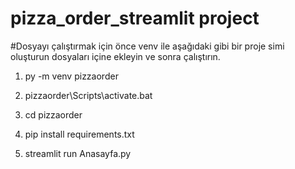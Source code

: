 # pizza_order_streamlit project

#Dosyayı çalıştırmak için  önce  venv ile aşağıdaki gibi bir proje simi oluşturun dosyaları içine ekleyin ve sonra çalıştırın.

1) py -m venv pizzaorder

2) pizzaorder\Scripts\activate.bat

3) cd pizzaorder
 
5) pip install requirements.txt

6) streamlit run Anasayfa.py
